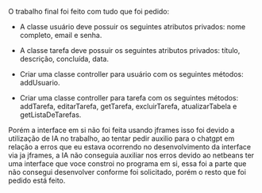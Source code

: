 O trabalho final foi feito com tudo que foi pedido: 

- A classe usuário deve possuir os seguintes atributos privados: nome completo, email e senha.

- A classe tarefa deve possuir os seguintes atributos privados:  título, descrição, concluída, data.

- Criar uma classe controller para usuário com os seguintes métodos: addUsuario.

- Criar uma classe controller para tarefa com os seguintes métodos: addTarefa, editarTarefa, getTarefa, excluirTarefa, atualizarTabela e getListaDeTarefas.

Porém a interface em si não foi feita usando jframes isso foi devido a utilização de IA no trabalho, ao tentar pedir auxilio para o chatgpt em relação a erros que eu estava ocorrendo no desenvolvimento da interface via ja jframes, a IA não conseguia auxiliar nos erros devido ao netbeans ter uma interface que voce constroi no programa em si, essa foi a parte que não consegui desenvolver conforme foi solicitado, porém o resto que foi pedido está feito.
